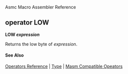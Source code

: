 Asmc Macro Assembler Reference

## operator LOW

**LOW _expression_**

Returns the low byte of _expression_.

#### See Also

[Operators Reference](readme.md) | [Type](type.md) | [Masm Compatible Opeators](../command/option-zne.md)
